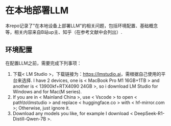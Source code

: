 # 在本地部署LLM
本repo记录了"在本地设备上部署LLM"的相关问题，包括环境配置、基础概念等，相关内容来自B站up主、知乎（在参考文献中会列出）.

## 环境配置
在配置LLM之前，需要完成下列事项：
1. 下载\< LM Studio \>，下载链接为：<https://lmstudio.ai>，需根据自己使用的平台来选择. I have 2 devices, one is \< MacBook Pro M1 16GB+1TB \> and another is \< 13900kf+RTX4090 24GB \>, so i download LM Studio for Windows and for Mac(M series).
2. If you are in \< Mainland China \>, use \< Vscode \> to open \< path\\to\\lmstudio \> and replace \< huggingface.co \> with \< hf-mirror.com \>; Otherwise, just ignore it.
3. Download any models you like, for example I download \< DeepSeek-R1-Distill-Qwen-7B \>.


